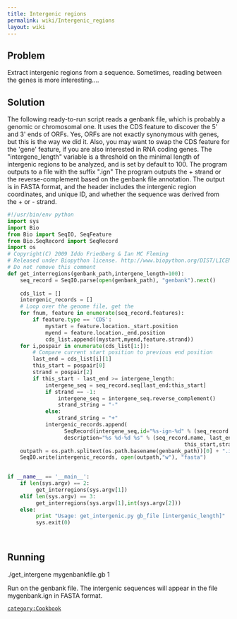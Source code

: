 ```yaml
---
title: Intergenic regions
permalink: wiki/Intergenic_regions
layout: wiki
---
```


Problem
-------

Extract intergenic regions from a sequence. Sometimes, reading between
the genes is more interesting....

Solution
--------

The following ready-to-run script reads a genbank file, which is
probably a genomic or chromosomal one. It uses the CDS feature to
discover the 5' and 3' ends of ORFs. Yes, ORFs are not exactly
synonymous with genes, but this is the way we did it. Also, you may want
to swap the CDS feature for the 'gene' feature, if you are also
interested in RNA coding genes. The "intergene\_length" variable is a
threshold on the minimal length of intergenic regions to be analyzed,
and is set by default to 100. The program outputs to a file with the
suffix ".ign" The program outputs the + strand or the reverse-complement
based on the genbank file annotation. The output is in FASTA format, and
the header includes the intergenic region coordinates, and unique ID,
and whether the sequence was derived from the + or - strand.

``` python
#!/usr/bin/env python
import sys
import Bio
from Bio import SeqIO, SeqFeature
from Bio.SeqRecord import SeqRecord
import os
# Copyright(C) 2009 Iddo Friedberg & Ian MC Fleming
# Released under Biopython license. http://www.biopython.org/DIST/LICENSE
# Do not remove this comment
def get_interregions(genbank_path,intergene_length=100):
    seq_record = SeqIO.parse(open(genbank_path), "genbank").next()
    
    cds_list = []
    intergenic_records = []
    # Loop over the genome file, get the 
    for fnum, feature in enumerate(seq_record.features):
        if feature.type == 'CDS':  
            mystart = feature.location._start.position
            myend = feature.location._end.position
            cds_list.append((mystart,myend,feature.strand))
    for i,pospair in enumerate(cds_list[1:]):
        # Compare current start position to previous end position
        last_end = cds_list[i][1]
        this_start = pospair[0]
        strand = pospair[2]
        if this_start - last_end >= intergene_length:
            intergene_seq = seq_record.seq[last_end:this_start]
            if strand == -1:
                intergene_seq = intergene_seq.reverse_complement()
                strand_string = "-"
            else:
                strand_string = "+"
            intergenic_records.append( 
                  SeqRecord(intergene_seq,id="%s-ign-%d" % (seq_record.name,i),
                  description="%s %d-%d %s" % (seq_record.name, last_end+1,
                                                        this_start,strand_string)))
    outpath = os.path.splitext(os.path.basename(genbank_path))[0] + ".ign"
    SeqIO.write(intergenic_records, open(outpath,"w"), "fasta")

          
if __name__ == '__main__':
    if len(sys.argv) == 2:
         get_interregions(sys.argv[1])
    elif len(sys.argv) == 3:
         get_interregions(sys.argv[1],int(sys.argv[2]))
    else:
         print "Usage: get_intergenic.py gb_file [intergenic_length]"
         sys.exit(0)

 
```

Running
-------

<bash> ./get\_intergene mygenbankfile.gb 1 </bash>

Run on the genbank file. The intergenic sequences will appear in the
file mygenbank.ign in FASTA format.

[`category:Cookbook`](category:Cookbook "wikilink")
